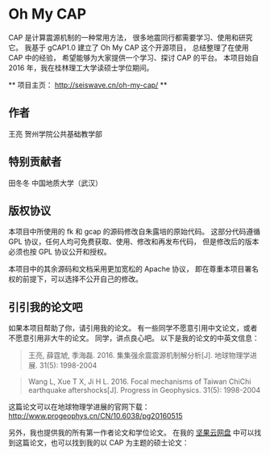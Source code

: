 # Oh My CAP

CAP 是计算震源机制的一种常用方法，
很多地震同行都需要学习、使用和研究它。
我基于 gCAP1.0 建立了 Oh My CAP 这个开源项目，
总结整理了在使用 CAP 中的经验，
希望能够为大家提供一个学习、探讨 CAP 的平台。
本项目始自 2016 年，我在桂林理工大学读硕士学位期间。

** 项目主页： http://seiswave.cn/oh-my-cap/ **

## 作者

王亮 贺州学院公共基础教学部

## 特别贡献者

田冬冬 中国地质大学（武汉）

## 版权协议

本项目中所使用的 fk 和 gcap 的源码修改自朱露培的原始代码。
这部分代码遵循 GPL 协议，任何人均可免费获取、使用、修改和再发布代码，
但是修改后的版本必须也按 GPL 协议公开和授权。

本项目中的其余源码和文档采用更加宽松的 Apache 协议，
即在尊重本项目署名权的前提下，可以选择不公开自己的修改。

## 引引我的论文吧

如果本项目帮助了你，请引用我的论文。
有一些同学不愿意引用中文论文，或者不愿意引用非大牛的论文。
同学，讲点良心吧。
以下是我的论文的中英文信息：

> 王亮, 薛霆虓, 季海磊. 2016. 集集强余震震源机制解分析[J]. 地球物理学进展. 31(5): 1998-2004

> Wang L, Xue T X, Ji H L. 2016. Focal mechanisms of Taiwan ChiChi earthquake aftershocks[J]. Progress in Geophysics. 31(5): 1998-2004

这篇论文可以在地球物理学进展的官网下载：
http://www.progeophys.cn/CN/10.6038/pg20160515

另外，我也提供我的所有第一作者论文和学位论文。
在我的
[坚果云网盘](https://www.jianguoyun.com/p/DSgkfDkQ5s_iCRjznPMEIAA)
中可以找到这篇论文，也可以找到我的以 CAP 为主题的硕士论文：

